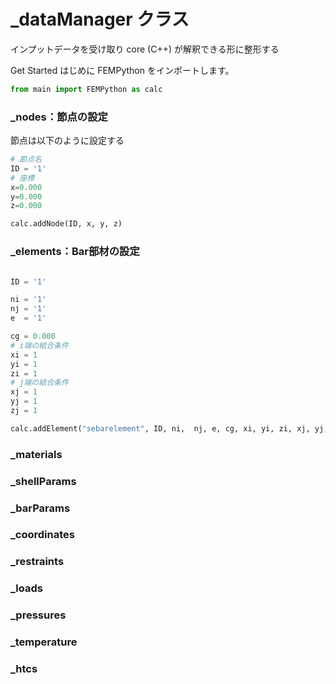 # _dataManager クラス

インプットデータを受け取り core (C++) が解釈できる形に整形する

Get Started はじめに FEMPython をインポートします。
```python
from main import FEMPython as calc
```


### \_nodes：節点の設定

節点は以下のように設定する
```python
# 節点名
ID = '1'
# 座標
x=0.000
y=0.000
z=0.000

calc.addNode(ID, x, y, z)
```


### \_elements：Bar部材の設定
```python

ID = '1'

ni = '1'
nj = '1' 
e  = '1'

cg = 0.000
# i端の結合条件
xi = 1
yi = 1
zi = 1
# j端の結合条件
xj = 1
yj = 1
zj = 1

calc.addElement("sebarelement", ID, ni,  nj, e, cg, xi, yi, zi, xj, yj, zj)
```


### \_materials

### \_shellParams

### \_barParams

### \_coordinates


### \_restraints

### \_loads

### \_pressures

### \_temperature

### \_htcs